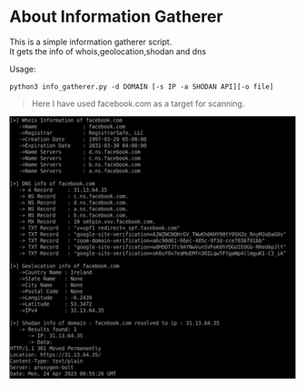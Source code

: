 # About Information Gatherer

This is a simple information gatherer script. <br>
It gets the info of whois,geolocation,shodan and dns 
    
Usage: 
    
    python3 info_gatherer.py -d DOMAIN [-s IP -a SHODAN API][-o file]
    
    
>Here I have used facebook.com as a target for scanning.
    
![alt test](https://github.com/REDSXGHT/pythonscripts/blob/main/Pictures/Info%20gatherer.png)
